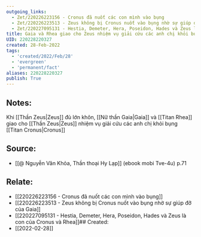 ```yaml
---
outgoing_links:
  - Zet/220226223156 - Cronus đã nuốt các con mình vào bụng
  - Zet/220226223513 - Zeus không bị Cronus nuốt vào bụng nhờ sự giúp đỡ của Gaia
  - Zet/220227095131 - Hestia, Demeter, Hera, Poseidon, Hades và Zeus là con của Cronus và Rhea
title: Gaia và Rhea giao cho Zeus nhiệm vụ giải cứu các anh chị khỏi bụng Cronus
UID: 220228220327
created: 28-Feb-2022
tags:
  - 'created/2022/Feb/28'
  - 'evergreen'
  - 'permanent/fact'
aliases: 220228220327
publish: True
---
```

## Notes:
Khi [[Thần Zeus|Zeus]] đủ lớn khôn, [[Nữ thần Gaia|Gaia]] và [[Titan Rhea]] giao cho [[Thần Zeus|Zeus]] nhiệm vụ giải cứu các anh chị khỏi bụng [[Titan Cronus|Cronus]]

## Source:
- [[@ Nguyễn Văn Khỏa, Thần thoại Hy Lạp]] (ebook mobi Tve-4u) p.71

## Relate:
- [[220226223156 - Cronus đã nuốt các con mình vào bụng]]
- [[220226223513 - Zeus không bị Cronus nuốt vào bụng nhờ sự giúp đỡ của Gaia]]
- [[220227095131 - Hestia, Demeter, Hera, Poseidon, Hades và Zeus là con của Cronus và Rhea]]## Created:
- [[2022-02-28]]
